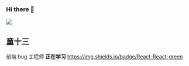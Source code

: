 ### Hi there 👋
![](https://github-readme-stats.vercel.app/api?username=Tongshisan&theme=dark)

## 童十三
前端 bug 工程师
**正在学习**
https://img.shields.io/badge/React-React-green
<!--
**Tongshisan/Tongshisan** is a ✨ _special_ ✨ repository because its `README.md` (this file) appears on your GitHub profile.

Here are some ideas to get you started:

- 🔭 I’m currently working on ...
- 🌱 I’m currently learning ...
- 👯 I’m looking to collaborate on ...
- 🤔 I’m looking for help with ...
- 💬 Ask me about ...
- 📫 How to reach me: ...
- 😄 Pronouns: ...
- ⚡ Fun fact: ...
-->
